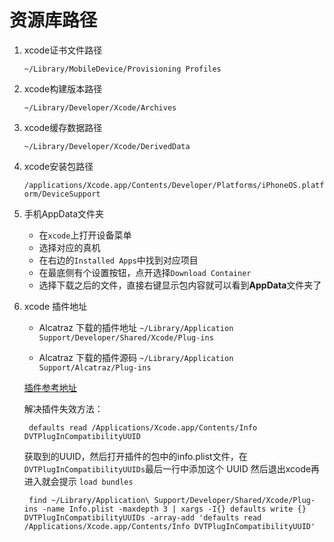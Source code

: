 # 资源库路径

1. xcode证书文件路径 

	`~/Library/MobileDevice/Provisioning Profiles`
	
2. xcode构建版本路径 

	`~/Library/Developer/Xcode/Archives`
	
3. xcode缓存数据路径 

	`~/Library/Developer/Xcode/DerivedData`
	
4. xcode安装包路径

	`/applications/Xcode.app/Contents/Developer/Platforms/iPhoneOS.platform/DeviceSupport`
	
5. 手机AppData文件夹 

	* 在`xcode`上打开设备菜单
	* 选择对应的真机
	* 在右边的`Installed Apps`中找到对应项目
	* 在最底侧有个设置按钮，点开选择`Download Container`
	* 选择下载之后的文件，直接右键显示包内容就可以看到**AppData**文件夹了

6. xcode 插件地址

	* Alcatraz 下载的插件地址
	`~/Library/Application Support/Developer/Shared/Xcode/Plug-ins`
	
	* Alcatraz 下载的插件源码
	`~/Library/Application Support/Alcatraz/Plug-ins`
	
	[插件参考地址](http://www.cocoachina.com/ios/20160122/15080.html)
	
	解决插件失效方法：
	
		defaults read /Applications/Xcode.app/Contents/Info DVTPlugInCompatibilityUUID
		
	获取到的UUID，然后打开插件的包中的info.plist文件，在`DVTPlugInCompatibilityUUIDs`最后一行中添加这个 UUID 然后退出xcode再进入就会提示 `load bundles`
	
		find ~/Library/Application\ Support/Developer/Shared/Xcode/Plug-ins -name Info.plist -maxdepth 3 | xargs -I{} defaults write {} DVTPlugInCompatibilityUUIDs -array-add 'defaults read /Applications/Xcode.app/Contents/Info DVTPlugInCompatibilityUUID'
